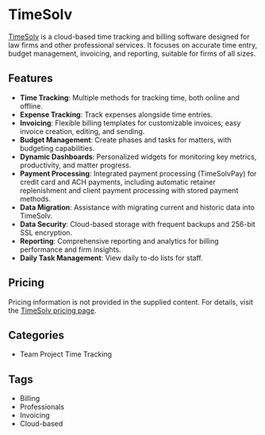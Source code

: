 # TimeSolv

[TimeSolv](https://www.timesolv.com/) is a cloud-based time tracking and billing software designed for law firms and other professional services. It focuses on accurate time entry, budget management, invoicing, and reporting, suitable for firms of all sizes.

## Features
- **Time Tracking**: Multiple methods for tracking time, both online and offline.
- **Expense Tracking**: Track expenses alongside time entries.
- **Invoicing**: Flexible billing templates for customizable invoices; easy invoice creation, editing, and sending.
- **Budget Management**: Create phases and tasks for matters, with budgeting capabilities.
- **Dynamic Dashboards**: Personalized widgets for monitoring key metrics, productivity, and matter progress.
- **Payment Processing**: Integrated payment processing (TimeSolvPay) for credit card and ACH payments, including automatic retainer replenishment and client payment processing with stored payment methods.
- **Data Migration**: Assistance with migrating current and historic data into TimeSolv.
- **Data Security**: Cloud-based storage with frequent backups and 256-bit SSL encryption.
- **Reporting**: Comprehensive reporting and analytics for billing performance and firm insights.
- **Daily Task Management**: View daily to-do lists for staff.

## Pricing
Pricing information is not provided in the supplied content. For details, visit the [TimeSolv pricing page](https://www.timesolv.com/).

## Categories
- Team Project Time Tracking

## Tags
- Billing
- Professionals
- Invoicing
- Cloud-based